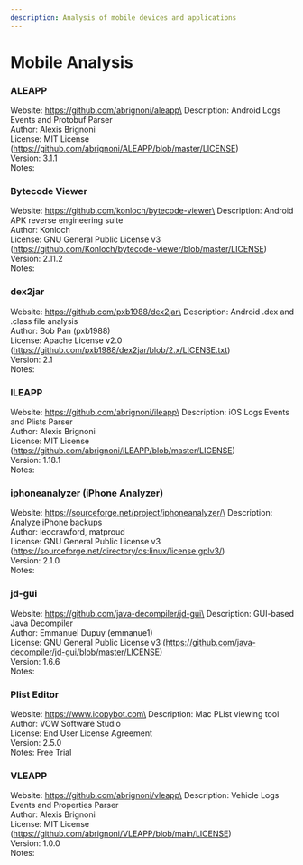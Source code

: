 ```yaml
---
description: Analysis of mobile devices and applications
---
```


# Mobile Analysis

### ALEAPP

Website: https://github.com/abrignoni/aleapp\
Description: Android Logs Events and Protobuf Parser\
Author: Alexis Brignoni\
License: MIT License (https://github.com/abrignoni/ALEAPP/blob/master/LICENSE)\
Version: 3.1.1\
Notes:

### Bytecode Viewer

Website: https://github.com/konloch/bytecode-viewer\
Description: Android APK reverse engineering suite\
Author: Konloch\
License: GNU General Public License v3 (https://github.com/Konloch/bytecode-viewer/blob/master/LICENSE)\
Version: 2.11.2\
Notes:

### dex2jar

Website: https://github.com/pxb1988/dex2jar\
Description: Android .dex and .class file analysis\
Author: Bob Pan (pxb1988)\
License: Apache License v2.0 (https://github.com/pxb1988/dex2jar/blob/2.x/LICENSE.txt)\
Version: 2.1\
Notes:

### ILEAPP

Website: https://github.com/abrignoni/ileapp\
Description: iOS Logs Events and Plists Parser\
Author: Alexis Brignoni\
License: MIT License (https://github.com/abrignoni/iLEAPP/blob/master/LICENSE)\
Version: 1.18.1\
Notes:

### iphoneanalyzer (iPhone Analyzer)

Website: https://sourceforge.net/project/iphoneanalyzer/\
Description: Analyze iPhone backups\
Author: leocrawford, matproud\
License: GNU General Public License v3 (https://sourceforge.net/directory/os:linux/license:gplv3/)\
Version: 2.1.0\
Notes:

### jd-gui

Website: https://github.com/java-decompiler/jd-gui\
Description: GUI-based Java Decompiler\
Author: Emmanuel Dupuy (emmanue1)\
License: GNU General Public License v3 (https://github.com/java-decompiler/jd-gui/blob/master/LICENSE)\
Version: 1.6.6\
Notes:

### Plist Editor

Website: https://www.icopybot.com\
Description: Mac PList viewing tool\
Author: VOW Software Studio\
License: End User License Agreement\
Version: 2.5.0\
Notes: Free Trial

### VLEAPP

Website: https://github.com/abrignoni/vleapp\
Description: Vehicle Logs Events and Properties Parser\
Author: Alexis Brignoni\
License: MIT License (https://github.com/abrignoni/VLEAPP/blob/main/LICENSE)\
Version: 1.0.0\
Notes:
